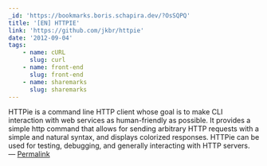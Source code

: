 ```yaml
---
_id: 'https://bookmarks.boris.schapira.dev/?OsSQPQ'
title: '[EN] HTTPIE'
link: 'https://github.com/jkbr/httpie'
date: '2012-09-04'
tags:
    - name: cURL
      slug: curl
    - name: front-end
      slug: front-end
    - name: sharemarks
      slug: sharemarks
---
```


HTTPie is a command line HTTP client whose goal is to make CLI interaction with
web services as human-friendly as possible. It provides a simple http command
that allows for sending arbitrary HTTP requests with a simple and natural
syntax, and displays colorized responses. HTTPie can be used for testing,
debugging, and generally interacting with HTTP servers. <br>&#8212;
<a href="https://bookmarks.boris.schapira.dev/?OsSQPQ" title="Permalink">Permalink</a>
